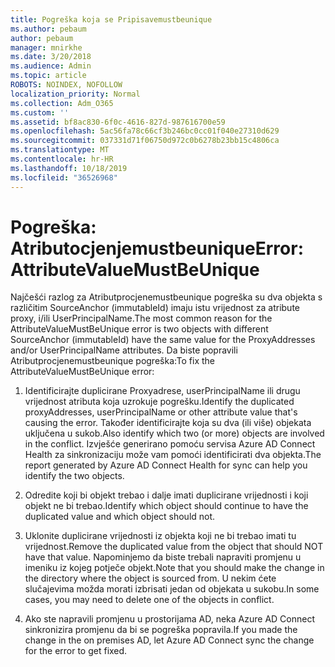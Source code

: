 ```yaml
---
title: Pogreška koja se Pripisavemustbeunique
ms.author: pebaum
author: pebaum
manager: mnirkhe
ms.date: 3/20/2018
ms.audience: Admin
ms.topic: article
ROBOTS: NOINDEX, NOFOLLOW
localization_priority: Normal
ms.collection: Adm_O365
ms.custom: ''
ms.assetid: bf8ac830-6f0c-4616-827d-987616700e59
ms.openlocfilehash: 5ac56fa78c66cf3b246bc0cc01f040e27310d629
ms.sourcegitcommit: 037331d71f06750d972c0b6278b23bb15c4806ca
ms.translationtype: MT
ms.contentlocale: hr-HR
ms.lasthandoff: 10/18/2019
ms.locfileid: "36526968"
---
```

# <a name="error-attributevaluemustbeunique"></a><span data-ttu-id="92929-102">Pogreška: Atributocjenjemustbeunique</span><span class="sxs-lookup"><span data-stu-id="92929-102">Error: AttributeValueMustBeUnique</span></span>

<span data-ttu-id="92929-103">Najčešći razlog za Atributprocjenemustbeunique pogreška su dva objekta s različitim SourceAnchor (immutableId) imaju istu vrijednost za atribute proxy, i/ili UserPrincipalName.</span><span class="sxs-lookup"><span data-stu-id="92929-103">The most common reason for the AttributeValueMustBeUnique error is two objects with different SourceAnchor (immutableId) have the same value for the ProxyAddresses and/or UserPrincipalName attributes.</span></span> <span data-ttu-id="92929-104">Da biste popravili Atributprocjenemustbeunique pogreška:</span><span class="sxs-lookup"><span data-stu-id="92929-104">To fix the AttributeValueMustBeUnique error:</span></span>
  
1. <span data-ttu-id="92929-105">Identificirajte duplicirane Proxyadrese, userPrincipalName ili drugu vrijednost atributa koja uzrokuje pogrešku.</span><span class="sxs-lookup"><span data-stu-id="92929-105">Identify the duplicated proxyAddresses, userPrincipalName or other attribute value that's causing the error.</span></span> <span data-ttu-id="92929-106">Također identificirajte koja su dva (ili više) objekata uključena u sukob.</span><span class="sxs-lookup"><span data-stu-id="92929-106">Also identify which two (or more) objects are involved in the conflict.</span></span> <span data-ttu-id="92929-107">Izvješće generirano pomoću servisa Azure AD Connect Health za sinkronizaciju može vam pomoći identificirati dva objekta.</span><span class="sxs-lookup"><span data-stu-id="92929-107">The report generated by Azure AD Connect Health for sync can help you identify the two objects.</span></span>
    
2. <span data-ttu-id="92929-108">Odredite koji bi objekt trebao i dalje imati duplicirane vrijednosti i koji objekt ne bi trebao.</span><span class="sxs-lookup"><span data-stu-id="92929-108">Identify which object should continue to have the duplicated value and which object should not.</span></span>
    
3. <span data-ttu-id="92929-109">Uklonite duplicirane vrijednosti iz objekta koji ne bi trebao imati tu vrijednost.</span><span class="sxs-lookup"><span data-stu-id="92929-109">Remove the duplicated value from the object that should NOT have that value.</span></span> <span data-ttu-id="92929-110">Napominjemo da biste trebali napraviti promjenu u imeniku iz kojeg potječe objekt.</span><span class="sxs-lookup"><span data-stu-id="92929-110">Note that you should make the change in the directory where the object is sourced from.</span></span> <span data-ttu-id="92929-111">U nekim ćete slučajevima možda morati izbrisati jedan od objekata u sukobu.</span><span class="sxs-lookup"><span data-stu-id="92929-111">In some cases, you may need to delete one of the objects in conflict.</span></span>
    
4. <span data-ttu-id="92929-112">Ako ste napravili promjenu u prostorijama AD, neka Azure AD Connect sinkronizira promjenu da bi se pogreška popravila.</span><span class="sxs-lookup"><span data-stu-id="92929-112">If you made the change in the on premises AD, let Azure AD Connect sync the change for the error to get fixed.</span></span>
    

